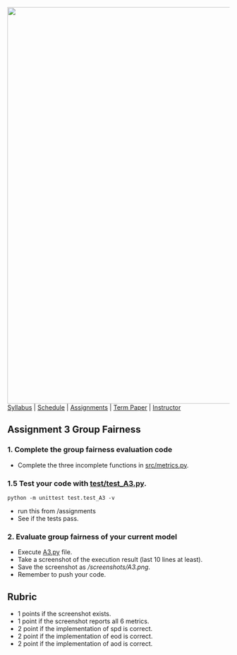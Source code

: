 [<img width=900 src="../img/title.png?raw=yes">](../README.md)   
[Syllabus](../README.md) |
[Schedule](../schedule.md) |
[Assignments](README.md) |
[Term Paper](../termpaper/README.md) |
[Instructor](http://zhe-yu.github.io) 

## Assignment 3 Group Fairness
### 1. Complete the group fairness evaluation code

- Complete the three incomplete functions in [src/metrics.py](src/metrics.py).
  
### 1.5 Test your code with [test/test_A3.py](test/test_A3.py).
```
python -m unittest test.test_A3 -v
```
- run this from /assignments
- See if the tests pass.

### 2. Evaluate group fairness of your current model
- Execute [A3.py](src/A3.py) file.
- Take a screenshot of the execution result (last 10 lines at least).
- Save the screenshot as _/screenshots/A3.png_.
- Remember to push your code.

## Rubric
- 1 points if the screenshot exists.
- 1 point if the screenshot reports all 6 metrics.
- 2 point if the implementation of spd is correct.
- 2 point if the implementation of eod is correct.
- 2 point if the implementation of aod is correct.

